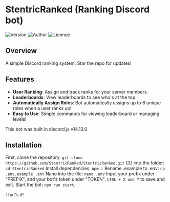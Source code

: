 # StentricRanked (Ranking Discord bot)

![Version](https://img.shields.io/badge/version-1.0.0-brightgreen)
![Author](https://img.shields.io/badge/authors-Fighter%2C%20Ephraim%20Kreighbaum%2C%20Seni38-blue)
![License](https://img.shields.io/badge/license-MIT-red)

## Overview

A simple Discord ranking system. Star the repo for updates!

## Features

- **User Ranking**: Assign and track ranks for your server members.
- **Leaderboards**: View leaderboards to see who's at the top.
- **Automatically Assign Roles**: Bot automatically assigns up to 6 unique roles when a user ranks up!
- **Easy to Use**: Simple commands for viewing leaderboard or managing levels!

This bot was built in discord.js v14.13.0

## Installation

First, clone the repository: ```git clone https://github.com/StentricRanked/StentricRanked.git```
CD into the folder: ```cd StentricRanked```
Install dependencies: ```npm i```
Rename .example to .env: ```cp .env.example .env```
Nano into the file: ```nano .env```
Input your prefix under "PREFIX", and your bot's token under "TOKEN".
`CTRL + X and Y` to save and exit.
Start the bot: ```npm run start```.

That's it!
